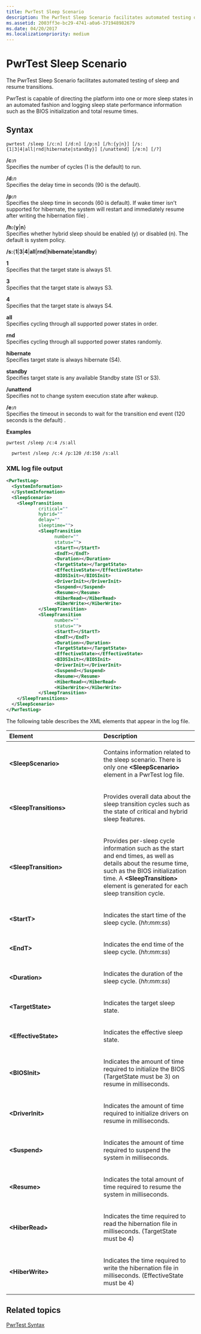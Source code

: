 ```yaml
---
title: PwrTest Sleep Scenario
description: The PwrTest Sleep Scenario facilitates automated testing of sleep and resume transitions.
ms.assetid: 2003ff3e-bc29-4741-a0a6-371948982679
ms.date: 04/20/2017
ms.localizationpriority: medium
---
```


# PwrTest Sleep Scenario


The PwrTest Sleep Scenario facilitates automated testing of sleep and resume transitions.

PwrTest is capable of directing the platform into one or more sleep states in an automated fashion and logging sleep state performance information such as the BIOS initialization and total resume times.

## <span id="Syntax"></span><span id="syntax"></span><span id="SYNTAX"></span>Syntax


```
pwrtest /sleep [/c:n] [/d:n] [/p:n] [/h:{y|n}] [/s:{1|3|4|all|rnd|hibernate|standby}] [/unattend] [/e:n] [/?] 
```

<span id="_c_n"></span><span id="_C_N"></span>**/c:**<em>n</em>  
Specifies the number of cycles (1 is the default) to run.

<span id="_d_n"></span><span id="_D_N"></span>**/d:**<em>n</em>  
Specifies the delay time in seconds (90 is the default).

<span id="_p_n"></span><span id="_P_N"></span>**/p:**<em>n</em>  
Specifies the sleep time in seconds (60 is default). If wake timer isn't supported for hibernate, the system will restart and immediately resume after writing the hibernation file) .

<span id="_h_yn"></span><span id="_H_YN"></span>**/h:**{**y**|**n**}  
Specifies whether hybrid sleep should be enabled (y) or disabled (n). The default is system policy.

<span id="_s_134allrndhibernatestandby"></span><span id="_S_134ALLRNDHIBERNATESTANDBY"></span>**/s:**{**1**|**3**|**4**|**all**|**rnd**|**hibernate**|**standby**}  

<span id="1"></span>**1**  
Specifies that the target state is always S1.

<span id="3"></span>**3**  
Specifies that the target state is always S3.

<span id="4"></span>**4**  
Specifies that the target state is always S4.

<span id="all"></span><span id="ALL"></span>**all**  
Specifies cycling through all supported power states in order.

<span id="rnd"></span><span id="RND"></span>**rnd**  
Specifies cycling through all supported power states randomly.

<span id="hibernate"></span><span id="HIBERNATE"></span>**hibernate**  
Specifies target state is always hibernate (S4).

<span id="standby"></span><span id="STANDBY"></span>**standby**  
Specifies target state is any available Standby state (S1 or S3).

<span id="_unattend____"></span><span id="_UNATTEND____"></span>**/unattend**   
Specifies not to change system execution state after wakeup.

<span id="_e_n"></span><span id="_E_N"></span>**/e:**<em>n</em>  
Specifies the timeout in seconds to wait for the transition end event (120 seconds is the default) .

**Examples**

```
pwrtest /sleep /c:4 /s:all 
```

```
  pwrtest /sleep /c:4 /p:120 /d:150 /s:all
```

### <span id="XML_log_file_output"></span><span id="xml_log_file_output"></span><span id="XML_LOG_FILE_OUTPUT"></span>XML log file output

```XML
<PwrTestLog>
  <SystemInformation>
  </SystemInformation>
  <SleepScenario> 
    <SleepTransitions 
            critical="" 
            hybrid="" 
            delay="" 
            sleeptime=""> 
            <SleepTransition 
                  number="" 
                  status=""> 
                  <StartT></StartT> 
                  <EndT></EndT> 
                  <Duration></Duration> 
                  <TargetState></TargetState> 
                  <EffectiveState></EffectiveState> 
                  <BIOSInit></BIOSInit> 
                  <DriverInit></DriverInit> 
                  <Suspend></Suspend> 
                  <Resume></Resume> 
                  <HiberRead></HiberRead> 
                  <HiberWrite></HiberWrite> 
            </SleepTransition> 
            <SleepTransition 
                  number="" 
                  status=""> 
                  <StartT></StartT> 
                  <EndT></EndT> 
                  <Duration></Duration> 
                  <TargetState></TargetState> 
                  <EffectiveState></EffectiveState> 
                  <BIOSInit></BIOSInit> 
                  <DriverInit></DriverInit> 
                  <Suspend></Suspend> 
                  <Resume></Resume> 
                  <HiberRead></HiberRead> 
                  <HiberWrite></HiberWrite> 
            </SleepTransition> 
    </SleepTransitions> 
  </SleepScenario> 
</PwrTestLog> 
```

The following table describes the XML elements that appear in the log file.

<table>
<colgroup>
<col width="50%" />
<col width="50%" />
</colgroup>
<thead>
<tr class="header">
<th align="left">Element</th>
<th align="left">Description</th>
</tr>
</thead>
<tbody>
<tr class="odd">
<td align="left"><strong>&lt;SleepScenario&gt;</strong></td>
<td align="left"><p>Contains information related to the sleep scenario. There is only one <strong>&lt;SleepScenario&gt;</strong> element in a PwrTest log file.</p></td>
</tr>
<tr class="even">
<td align="left"><strong>&lt;SleepTransitions&gt;</strong></td>
<td align="left"><p>Provides overall data about the sleep transition cycles such as the state of critical and hybrid sleep features.</p></td>
</tr>
<tr class="odd">
<td align="left"><strong>&lt;SleepTransition&gt;</strong></td>
<td align="left"><p>Provides per-sleep cycle information such as the start and end times, as well as details about the resume time, such as the BIOS initialization time. A <strong>&lt;SleepTransition&gt;</strong> element is generated for each sleep transition cycle.</p></td>
</tr>
<tr class="even">
<td align="left"><strong>&lt;StartT&gt;</strong></td>
<td align="left"><p>Indicates the start time of the sleep cycle. (<em>hh</em>:<em>mm</em>:<em>ss</em>)</p></td>
</tr>
<tr class="odd">
<td align="left"><strong>&lt;EndT&gt;</strong></td>
<td align="left"><p>Indicates the end time of the sleep cycle. (<em>hh</em>:<em>mm</em>:<em>ss</em>)</p></td>
</tr>
<tr class="even">
<td align="left"><strong>&lt;Duration&gt;</strong></td>
<td align="left"><p>Indicates the duration of the sleep cycle. (<em>hh</em>:<em>mm</em>:<em>ss</em>)</p></td>
</tr>
<tr class="odd">
<td align="left"><strong>&lt;TargetState&gt;</strong></td>
<td align="left"><p>Indicates the target sleep state.</p></td>
</tr>
<tr class="even">
<td align="left"><strong>&lt;EffectiveState&gt;</strong></td>
<td align="left"><p>Indicates the effective sleep state.</p></td>
</tr>
<tr class="odd">
<td align="left"><strong>&lt;BIOSInit&gt;</strong></td>
<td align="left"><p>Indicates the amount of time required to initialize the BIOS (TargetState must be 3) on resume in milliseconds.</p></td>
</tr>
<tr class="even">
<td align="left"><strong>&lt;DriverInit&gt;</strong></td>
<td align="left"><p>Indicates the amount of time required to initialize drivers on resume in milliseconds.</p></td>
</tr>
<tr class="odd">
<td align="left"><strong>&lt;Suspend&gt;</strong></td>
<td align="left"><p>Indicates the amount of time required to suspend the system in milliseconds.</p></td>
</tr>
<tr class="even">
<td align="left"><strong>&lt;Resume&gt;</strong></td>
<td align="left"><p>Indicates the total amount of time required to resume the system in milliseconds.</p></td>
</tr>
<tr class="odd">
<td align="left"><strong>&lt;HiberRead&gt;</strong></td>
<td align="left"><p>Indicates the time required to read the hibernation file in milliseconds. (TargetState must be 4)</p></td>
</tr>
<tr class="even">
<td align="left"><strong>&lt;HiberWrite&gt;</strong></td>
<td align="left"><p>Indicates the time required to write the hibernation file in milliseconds. (EffectiveState must be 4)</p></td>
</tr>
</tbody>
</table>



## <span id="related_topics"></span>Related topics


[PwrTest Syntax](pwrtest-syntax.md)










